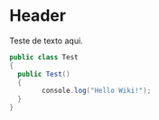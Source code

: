 <!-- TITLE: Home -->
<!-- SUBTITLE: Um resumo rápido da Wiki -->

# Header
Teste de texto aqui.


```csharp
public class Test
{
  public Test()
  {
	    console.log("Hello Wiki!");
  }
}
```
